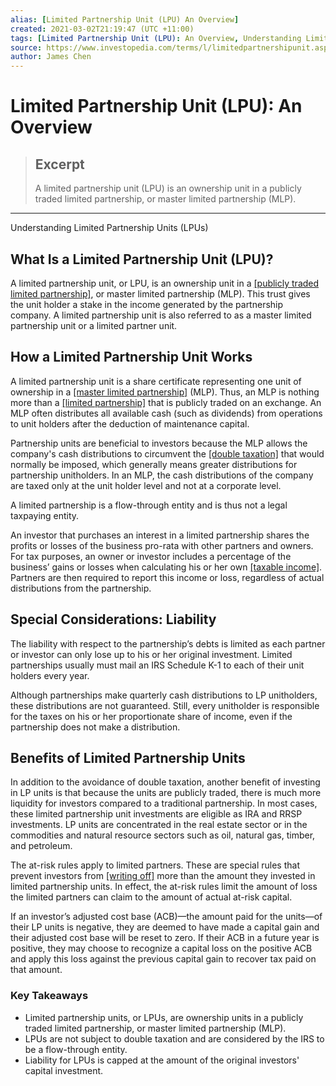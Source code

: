 ```yaml
---
alias: [Limited Partnership Unit (LPU) An Overview]
created: 2021-03-02T21:19:47 (UTC +11:00)
tags: [Limited Partnership Unit (LPU): An Overview, Understanding Limited Partnership Units (LPUs)]
source: https://www.investopedia.com/terms/l/limitedpartnershipunit.asp
author: James Chen
---
```


# Limited Partnership Unit (LPU): An Overview

> ## Excerpt
> A limited partnership unit (LPU) is an ownership unit in a publicly traded limited partnership, or master limited partnership (MLP).

---

Understanding Limited Partnership Units (LPUs)
## What Is a Limited Partnership Unit (LPU)?

A limited partnership unit, or LPU, is an ownership unit in a [[publicly traded limited partnership]](https://www.investopedia.com/terms/p/ptp.asp), or master limited partnership (MLP). This trust gives the unit holder a stake in the income generated by the partnership company. A limited partnership unit is also referred to as a master limited partnership unit or a limited partner unit.

## How a Limited Partnership Unit Works

A limited partnership unit is a share certificate representing one unit of ownership in a [[master limited partnership]](https://www.investopedia.com/terms/m/mlp.asp) (MLP). Thus, an MLP is nothing more than a [[limited partnership]](https://www.investopedia.com/terms/l/limitedpartnership.asp) that is publicly traded on an exchange. An MLP often distributes all available cash (such as dividends) from operations to unit holders after the deduction of maintenance capital.

Partnership units are beneficial to investors because the MLP allows the company's cash distributions to circumvent the [[double taxation]](https://www.investopedia.com/terms/d/double_taxation.asp) that would normally be imposed, which generally means greater distributions for partnership unitholders. In an MLP, the cash distributions of the company are taxed only at the unit holder level and not at a corporate level.

A limited partnership is a flow-through entity and is thus not a legal taxpaying entity.

An investor that purchases an interest in a limited partnership shares the profits or losses of the business pro-rata with other partners and owners. For tax purposes, an owner or investor includes a percentage of the business’ gains or losses when calculating his or her own [[taxable income]](https://www.investopedia.com/terms/t/taxableincome.asp). Partners are then required to report this income or loss, regardless of actual distributions from the partnership.

## Special Considerations: Liability

The liability with respect to the partnership’s debts is limited as each partner or investor can only lose up to his or her original investment. Limited partnerships usually must mail an IRS Schedule K-1 to each of their unit holders every year.

Although partnerships make quarterly cash distributions to LP unitholders, these distributions are not guaranteed. Still, every unitholder is responsible for the taxes on his or her proportionate share of income, even if the partnership does not make a distribution.

## Benefits of Limited Partnership Units

In addition to the avoidance of double taxation, another benefit of investing in LP units is that because the units are publicly traded, there is much more liquidity for investors compared to a traditional partnership. In most cases, these limited partnership unit investments are eligible as IRA and RRSP investments. LP units are concentrated in the real estate sector or in the commodities and natural resource sectors such as oil, natural gas, timber, and petroleum.

The at-risk rules apply to limited partners. These are special rules that prevent investors from [[writing off]](https://www.investopedia.com/terms/w/write-off.asp) more than the amount they invested in limited partnership units. In effect, the at-risk rules limit the amount of loss the limited partners can claim to the amount of actual at-risk capital.

If an investor’s adjusted cost base (ACB)—the amount paid for the units—of their LP units is negative, they are deemed to have made a capital gain and their adjusted cost base will be reset to zero. If their ACB in a future year is positive, they may choose to recognize a capital loss on the positive ACB and apply this loss against the previous capital gain to recover tax paid on that amount.

### Key Takeaways

-   Limited partnership units, or LPUs, are ownership units in a publicly traded limited partnership, or master limited partnership (MLP).
-   LPUs are not subject to double taxation and are considered by the IRS to be a flow-through entity.
-   Liability for LPUs is capped at the amount of the original investors' capital investment.
